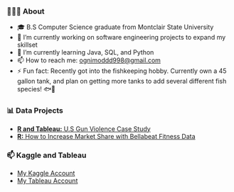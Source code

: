 ### 👨🏻‍🎓 **About**

* 🎓 B.S Computer Science graduate from Montclair State University
* 🔭 I’m currently working on software engineering projects to expand my skillset
* 🌱 I’m currently learning Java, SQL, and Python
* 📫 How to reach me: ognimoddd998@gmail.com
* ⚡ Fun fact: Recently got into the fishkeeping hobby. Currently own a 45 gallon tank, and plan on getting more tanks to add several different fish species! 🐟🐠

### 📊 Data Projects

* <a href="https://github.com/ognimoddd/US-gun-violence-case-study">**R and Tableau:** U.S Gun Violence Case Study</a>
* <a href="https://github.com/ognimoddd/bellabeat-case-study-r">**R:** How to Increase Market Share with Bellabeat Fitness Data</a>

### 📫 Kaggle and Tableau

* <a href="https://www.kaggle.com/ognimoddd">My Kaggle Account</a>
* <a href="https://public.tableau.com/app/profile/domingo.guzman">My Tableau Account</a>
